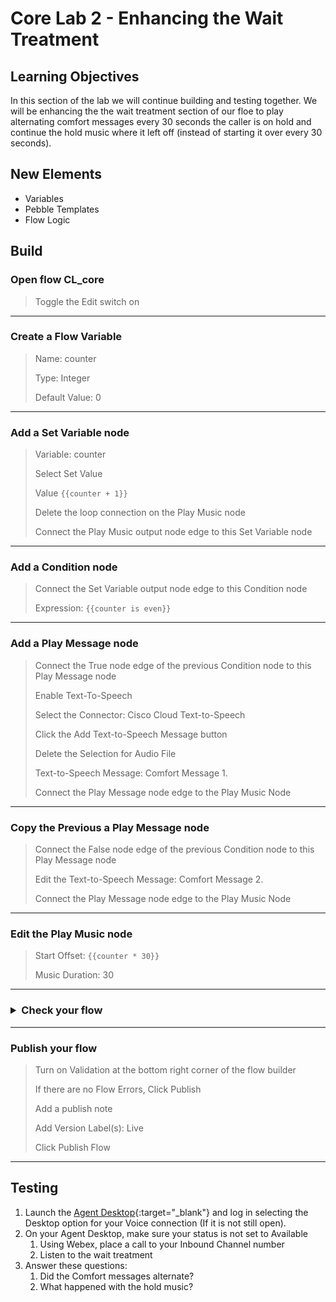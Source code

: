 # Core Lab 2 - Enhancing the Wait Treatment

## Learning Objectives

In this section of the lab we will continue building and testing together.  We will be enhancing the the wait treatment section of our floe to play alternating comfort messages every 30 seconds the caller is on hold and continue the hold music where it left off (instead of starting it over every 30 seconds).

## New Elements
 - Variables
 - Pebble Templates
 - Flow Logic


## Build

### Open flow <copy>CL<w class="POD"></w>_core</copy>
> Toggle the Edit switch on
>
---

### Create a  Flow Variable
> Name: <copy>counter</copy>
>
> Type: Integer
>
> Default Value: <copy>0</copy>
---

### Add a Set Variable node
> Variable: <copy>counter</copy>
>
> Select Set Value
>
> Value <copy>`{{counter + 1}}`</copy>
>
> Delete the loop connection on the Play Music node
>
> Connect the Play Music output node edge to this Set Variable node

---

### Add a Condition node
> Connect the Set Variable output node edge to this Condition node
>
> Expression: <copy>`{{counter is even}}`</copy>
>

---

### Add a Play Message node
> Connect the True node edge of the previous Condition node to this Play Message node
>
> Enable Text-To-Speech
>
> Select the Connector: Cisco Cloud Text-to-Speech
>
> Click the Add Text-to-Speech Message button
>
> Delete the Selection for Audio File
>
> Text-to-Speech Message: <copy>Comfort Message 1.</copy>
>
> Connect the Play Message node edge to the Play Music Node
>

---

### Copy the Previous a Play Message node
> Connect the False node edge of the previous Condition node to this Play Message node
>
> Edit the Text-to-Speech Message: <copy>Comfort Message 2.</copy>
>
> Connect the Play Message node edge to the Play Music Node

---

### Edit the Play Music node
> Start Offset: <copy>`{{counter * 30}}`</copy>
>
> Music Duration: <copy>30</copy>
>
---

### <details><summary>Check your flow</summary>![](./assets/core2Flow.png)</details>

---

### Publish your flow
> Turn on Validation at the bottom right corner of the flow builder
>
> If there are no Flow Errors, Click Publish
>
> Add a publish note
>
> Add Version Label(s): Live 
>
> Click Publish Flow

---

## Testing
1. Launch the [Agent Desktop](https://desktop.wxcc-us1.cisco.com/){:target="_blank"} and log in selecting the Desktop option for your Voice connection (If it is not still open).
2. On your Agent Desktop, make sure your status is not set to Available
      1. Using Webex, place a call to your Inbound Channel number <copy><w class="DN"></w></copy>
      2. Listen to the wait treatment
3. Answer these questions:
      1. Did the Comfort messages alternate? 
      2. What happened with the hold music?